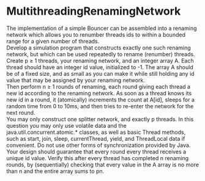 # MultithreadingRenamingNetwork
The implementation of a simple Bouncer can be assembled into a renaming network which allows you to renumber
threads ids to within a bounded range for a given number of threads.\
Develop a simulation program that constructs exactly one such renaming network, but which can be used
repeatedly to rename (renumber) threads.\
Create p ≥ 1 threads, your renaming network, and an integer array A. Each thread should have an integer
id value, initialized to -1. The array A should be of a fixed size, and as small as you can make it while
still holding any id value that may be assigned by your renaming network.\
Then perform n ≥ 1 rounds of renaming, each round giving each thread a new id according to the
renaming network. As soon as a thread knows its new id in a round, it (atomically) increments the count
at A[id], sleeps for a random time from 0 to 10ms, and then tries to re-enter the network for the next
round.\
You may only construct one splitter network, and exactly p threads. In this question you may only use
volatile data and the java.util.concurrent.atomic.* classes, as well as basic Thread
methods, such as start, join, sleep, currentThread, yield, and ThreadLocal data
if convenient. Do not use other forms of synchronization provided by Java.\
Your design should guarantee that every round every thread receives a unique id value. Verify this after
every thread has completed n renaming rounds, by (sequentially) checking that every value in the A array
is no more than n and the entire array sums to pn.
